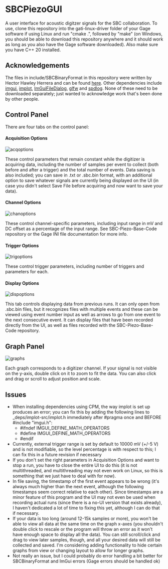 # SBCPiezoGUI

A user interface for acoustic digitzer signals for the SBC collaboration. To use, clone this repository into the gati-linux-driver folder of your Gage software if using Linux and run "cmake .", followed by "make" (on Windows, you should be able to download this repository anywhere and it should work as long as you also have the Gage software downloaded). Also make sure you have C++ 20 installed.

## Acknowledgements
The files in include/SBCBinaryFormat in this repository were written by Hector Hawley Herrera and can be found [here](https://github.com/SBC-Collaboration/SiPMCharacterization). Other dependencies include [imgui](https://github.com/ocornut/imgui), [implot](https://github.com/epezent/implot), [ImGuiFileDialog](https://github.com/aiekick/ImGuiFileDialog/tree/master), [glfw](https://github.com/glfw/glfw) and [spdlog](https://github.com/gabime/spdlog). None of these need to be downloaded separately; just wanted to acknowledge work that's been done by other people.

## Control Panel
There are four tabs on the control panel:

#### Acquisition Options
![acqoptions](https://github.com/SBC-Collaboration/SBCPiezoGUI/assets/22796402/30dec03d-efa0-4ed5-a140-ea73276e54b3)

These control parameters that remain constant while the digitizer is acquiring data, including the number of samples per event to collect (both before and after a trigger) and the total number of events. Data saving is also included; you can save in .txt or .sbc.bin format, with an additional option to save whatever signals are currently being displayed on the UI (in case you didn't select Save File before acquiring and now want to save your data). 

#### Channel Options
![chanoptions](https://github.com/SBC-Collaboration/SBCPiezoGUI/assets/22796402/c5557b86-6b74-4691-a274-8e9ea6f8119e)

These control channel-specific parameters, including input range in mV and DC offset as a percentage of the input range. See SBC-Piezo-Base-Code repository or the Gage INI file documentation for more info.

#### Trigger Options
![trigoptions](https://github.com/SBC-Collaboration/SBCPiezoGUI/assets/22796402/a88180af-e53a-455e-817e-d554177018de)

These control trigger parameters, including number of triggers and parameters for each.

#### Display Options
![dispoptions](https://github.com/SBC-Collaboration/SBCPiezoGUI/assets/22796402/734c8152-ddb1-449e-871a-3652e8cd1e1b)

This tab controls displaying data from previous runs. It can only open from .sbc.bin files, but it recognizes files with multiple events and these can be viewed using event number input as well as arrows to go from one event to the next consecutive event. It can display files that have been recorded directly from the UI, as well as files recorded with the SBC-Piezo-Base-Code repository.

## Graph Panel
![graphs](https://github.com/SBC-Collaboration/SBCPiezoGUI/assets/22796402/04f36811-bb2b-4553-bbbb-c7658113eb5c)

Each graph corresponds to a digitizer channel. If your signal is not visible on the y-axis, double click on it to zoom to fit the data. You can also click and drag or scroll to adjust position and scale.

## Issues

- When installing dependencies using CPM, the way implot is set up produces an error; you can fix this by adding the following lines to _deps/implot-src/implot.h immediately after #pragma once and BEFORE #include "imgui.h":
    - #ifndef IMGUI_DEFINE_MATH_OPERATORS
    - #define IMGUI_DEFINE_MATH_OPERATORS
    - #endif
- Currently, external trigger range is set by default to 10000 mV (+/-5 V) and is not modifiable, so the level percentage is with respect to this; I can fix this in a future revision if necessary
- If you don't set the right parameters in Acquisition Options and want to stop a run, you have to close the entire UI to do this (it is not multithreaded, and multithreading may not even work on Linux, so this is something that we just have to deal with for now).
- In file saving, the timestamp of the first event appears to be wrong (it's always much higher than the next event, although the following timestamps seem correct relative to each other). Since timestamps are a minor feature of this program and the UI may not even be used when recording actual runs (since there is a no-UI version that exists already), I haven't dedicated a lot of time to fixing this yet, although I can do that if necessary.
- If your data is too long (around 12-15k samples or more), you won't be able to view all data at the same time on the graph x-axes (you shouldn't double click to rescale or the program will throw an error as it won't have enough space to display all the data). You can still scroll/click and drag to view later samples, though, and all your desired data will still be collected and saved. I'm considering adding functionality to hide certain graphs from view or changing layout to allow for longer graphs.
- Not really an issue, but I could probably do error handling a bit better for SBCBinaryFormat and ImGui errors (Gage errors should be handled ok)
